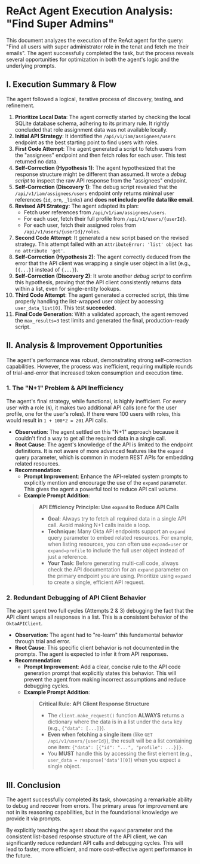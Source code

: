 # ReAct Agent Execution Analysis: "Find Super Admins"

This document analyzes the execution of the ReAct agent for the query: "Find all users with super administrator role in the tenat and fetch me their emails". The agent successfully completed the task, but the process reveals several opportunities for optimization in both the agent's logic and the underlying prompts.

## I. Execution Summary & Flow

The agent followed a logical, iterative process of discovery, testing, and refinement.

1.  **Prioritize Local Data**: The agent correctly started by checking the local SQLite database schema, adhering to its primary rule. It rightly concluded that role assignment data was not available locally.
2.  **Initial API Strategy**: It identified the `/api/v1/iam/assignees/users` endpoint as the best starting point to find users with roles.
3.  **First Code Attempt**: The agent generated a script to fetch users from the "assignees" endpoint and then fetch roles for each user. This test returned no data.
4.  **Self-Correction (Hypothesis 1)**: The agent hypothesized that the response structure might be different than assumed. It wrote a *debug script* to inspect the raw API response from the "assignees" endpoint.
5.  **Self-Correction (Discovery 1)**: The debug script revealed that the `/api/v1/iam/assignees/users` endpoint only returns minimal user references (`id`, `orn`, `_links`) and **does not include profile data like email**.
6.  **Revised API Strategy**: The agent adapted its plan:
    *   Fetch user references from `/api/v1/iam/assignees/users`.
    *   For each user, fetch their full profile from `/api/v1/users/{userId}`.
    *   For each user, fetch their assigned roles from `/api/v1/users/{userId}/roles`.
7.  **Second Code Attempt**: It generated a new script based on the revised strategy. This attempt failed with an `AttributeError: 'list' object has no attribute 'get'`.
8.  **Self-Correction (Hypothesis 2)**: The agent correctly deduced from the error that the API client was wrapping a single user object in a list (e.g., `[{...}]` instead of `{...}`).
9.  **Self-Correction (Discovery 2)**: It wrote another *debug script* to confirm this hypothesis, proving that the API client consistently returns data within a list, even for single-entity lookups.
10. **Third Code Attempt**: The agent generated a corrected script, this time properly handling the list-wrapped user object by accessing `user_data_list[0]`. This test **succeeded**.
11. **Final Code Generation**: With a validated approach, the agent removed the `max_results=3` test limits and generated the final, production-ready script.

## II. Analysis & Improvement Opportunities

The agent's performance was robust, demonstrating strong self-correction capabilities. However, the process was inefficient, requiring multiple rounds of trial-and-error that increased token consumption and execution time.

### 1. The "N+1" Problem & API Inefficiency

The agent's final strategy, while functional, is highly inefficient. For every user with a role (`N`), it makes two additional API calls (one for the user profile, one for the user's roles). If there were 100 users with roles, this would result in `1 + 100*2 = 201` API calls.

*   **Observation**: The agent settled on this "N+1" approach because it couldn't find a way to get all the required data in a single call.
*   **Root Cause**: The agent's knowledge of the API is limited to the endpoint definitions. It is not aware of more advanced features like the `expand` query parameter, which is common in modern REST APIs for embedding related resources.
*   **Recommendation**:
    *   **Prompt Improvement**: Enhance the API-related system prompts to explicitly mention and encourage the use of the `expand` parameter. This gives the agent a powerful tool to reduce API call volume.
    *   **Example Prompt Addition**:
        > **API Efficiency Principle: Use `expand` to Reduce API Calls**
        >
        > *   **Goal**: Always try to fetch all required data in a single API call. Avoid making N+1 calls inside a loop.
        > *   **Technique**: Many Okta API endpoints support an `expand` query parameter to embed related resources. For example, when listing resources, you can often use `expand=user` or `expand=profile` to include the full user object instead of just a reference.
        > *   **Your Task**: Before generating multi-call code, always check the API documentation for an `expand` parameter on the primary endpoint you are using. Prioritize using `expand` to create a single, efficient API request.

### 2. Redundant Debugging of API Client Behavior

The agent spent two full cycles (Attempts 2 & 3) debugging the fact that the API client wraps all responses in a list. This is a consistent behavior of the `OktaAPIClient`.

*   **Observation**: The agent had to "re-learn" this fundamental behavior through trial and error.
*   **Root Cause**: This specific client behavior is not documented in the prompts. The agent is expected to infer it from API responses.
*   **Recommendation**:
    *   **Prompt Improvement**: Add a clear, concise rule to the API code generation prompt that explicitly states this behavior. This will prevent the agent from making incorrect assumptions and reduce debugging cycles.
    *   **Example Prompt Addition**:
        > **Critical Rule: API Client Response Structure**
        >
        > *   The `client.make_request()` function **ALWAYS** returns a dictionary where the data is in a list under the `data` key (e.g., `{"data": [...]}`).
        > *   **Even when fetching a single item** (like `GET /api/v1/users/{userId}`), the result will be a list containing one item: `{"data": [{"id": "...", "profile": ...}]}`.
        > *   You **MUST** handle this by accessing the first element (e.g., `user_data = response['data'][0]`) when you expect a single object.

## III. Conclusion

The agent successfully completed its task, showcasing a remarkable ability to debug and recover from errors. The primary areas for improvement are not in its reasoning capabilities, but in the foundational knowledge we provide it via prompts.

By explicitly teaching the agent about the `expand` parameter and the consistent list-based response structure of the API client, we can significantly reduce redundant API calls and debugging cycles. This will lead to faster, more efficient, and more cost-effective agent performance in the future.
